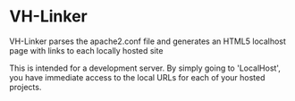 # VH-Linker
VH-Linker parses the apache2.conf file and generates an HTML5 localhost page with links to each locally hosted site

This is intended for a development server. By simply going to 'LocalHost', you have immediate access to the local URLs for each of your hosted projects.
